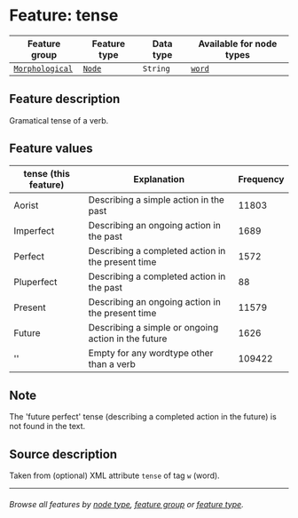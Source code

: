 # Feature: tense

Feature group | Feature type | Data type | Available for node types
---  | --- | --- | ---
[`Morphological`](featuresbygroup.md#morphological-features) | [`Node`](featuresbyfeaturetype.md#node-features) | `String`  | [`word`](featuresbynodetype.md#word-nodes)

## Feature description
Gramatical tense of a verb.

## Feature values

tense (this feature) | Explanation | Frequency
--- | --- | ---
Aorist | Describing a simple action in the past | 11803
Imperfect | Describing an ongoing action in the past | 1689
Perfect | Describing a completed action in the present time | 1572
Pluperfect | Describing a completed action in the past | 88
Present | Describing an ongoing action in the present time | 11579
Future | Describing a simple or ongoing action in the future | 1626
'' | Empty for any wordtype other than a verb | 109422

## Note
The 'future perfect' tense (describing a completed action in the future) is not found in the text.

## Source description

Taken from (optional) XML attribute `tense` of tag `w` (word).

---
###### *Browse all features by [node type](featuresbynodetype.md#readme), [feature group](featuresbygroup.md#readme) or [feature type](featuresbyfeaturetype.md#readme).*
